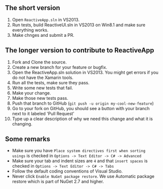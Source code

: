 ## The short version

1. Open `ReactiveApp.sln` in VS2013.
1. Run tests, build ReactiveUI.sln in VS2013 on Win8.1 and make sure everything works.
1. Make chnges and submit a PR.


## The longer version to contribute to ReactiveApp

1. Fork and Clone the source.
1. Create a new branch for your feature or bugfix.
1. Open the ReactiveApp.sln solution in VS2013. You might get errors if you do not have the Xamarin tools. 
1. Run all the tests, make sure they pass.
1. Write some new tests that fail.
1. Make your change.
1. Make those new tests pass.
1. Push that branch to GitHub (`git push -u origin my-cool-new-feature`)
1. Go to your fork on GitHub, you should see a button with your branch next to it labeled 'Pull Request'
1. Type up a clear description of why we need this change and what it is changing.

## Some remarks

* Make sure you have `Place system directives first when sorting usings` is checked in `Options -> Text Editor -> C# -> Advanced` 
* Make sure your tab and indent sizes are `4` and that `insert spaces` is checked in `Options -> Text Editor -> C# -> Tabs`
* Follow the default coding conventions of Visual Studio.
* Never click `Enable NuGet package restore`. We use Automatic package restore which is part of NuGet 2.7 and higher.
